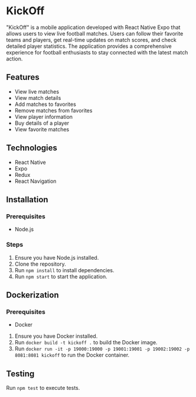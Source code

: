 # KickOff

"KickOff" is a mobile application developed with React Native Expo that allows users to view live football matches. Users can follow their favorite teams and players, get real-time updates on match scores, and check detailed player statistics. The application provides a comprehensive experience for football enthusiasts to stay connected with the latest match action.

## Features

- View live matches
- View match details
- Add matches to favorites
- Remove matches from favorites
- View player information
- Buy details of a player
- View favorite matches

## Technologies

- React Native
- Expo
- Redux
- React Navigation

## Installation

### Prerequisites

- Node.js

### Steps

1. Ensure you have Node.js installed.
2. Clone the repository.
3. Run `npm install` to install dependencies.
4. Run `npm start` to start the application.

## Dockerization

### Prerequisites

- Docker

1. Ensure you have Docker installed.
2. Run `docker build -t kickoff .` to build the Docker image.
3. Run `docker run -it -p 19000:19000 -p 19001:19001 -p 19002:19002 -p 8081:8081 kickoff` to run the Docker container.

## Testing

Run `npm test` to execute tests.


